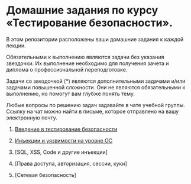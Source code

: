 # Домашние задания по курсу «Тестирование безопасности».

В этом репозитории расположены ваши домашние задания к каждой лекции. 

Обязательными к выполнению являются задачи без указания звездочки. Их выполнение необходимо для получения зачета и диплома о профессиональной переподготовке.

Задачи со звездочкой (*) являются дополнительными задачами и/или задачами повышенной сложности. Они не являются обязательными к выполнению, но помогут вам глубже понять тему.

Любые вопросы по решению задач задавайте в чате учебной группы. Ссылку на чат можно найти в письме, которое отправлено на вашу электронную почту.



1. [Введение в тестирование безопасности](https://github.com/netology-code/ibqa-homeworks/blob/main/1.%20Intro/homework_lecture1.md)

2. [Инъекции и уязвимости на уровне ОС](https://github.com/netology-code/ibqa-homeworks/blob/main/2.%20Injections%20and%20vulnerabilities/homework_lecture2.md)

3. [SQL, XSS, Code и другие инъекции]

4. [Права доступа, авторизация, сессии, куки]

5. [Сетевая безопасность]
